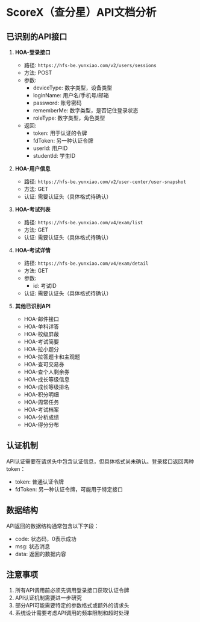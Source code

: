 # ScoreX（查分星）API文档分析

## 已识别的API接口

1. **HOA-登录接口**
   - 路径: `https://hfs-be.yunxiao.com/v2/users/sessions`
   - 方法: POST
   - 参数:
     - deviceType: 数字类型，设备类型
     - loginName: 用户名/手机号/邮箱
     - password: 账号密码
     - rememberMe: 数字类型，是否记住登录状态
     - roleType: 数字类型，角色类型
   - 返回:
     - token: 用于认证的令牌
     - fdToken: 另一种认证令牌
     - userId: 用户ID
     - studentId: 学生ID

2. **HOA-用户信息**
   - 路径: `https://hfs-be.yunxiao.com/v2/user-center/user-snapshot`
   - 方法: GET
   - 认证: 需要认证头（具体格式待确认）

3. **HOA-考试列表**
   - 路径: `https://hfs-be.yunxiao.com/v4/exam/list`
   - 方法: GET
   - 认证: 需要认证头（具体格式待确认）

4. **HOA-考试详情**
   - 路径: `https://hfs-be.yunxiao.com/v4/exam/detail`
   - 方法: GET
   - 参数:
     - id: 考试ID
   - 认证: 需要认证头（具体格式待确认）

5. **其他已识别API**
   - HOA-邮件接口
   - HOA-单科详答
   - HOA-校级屏蔽
   - HOA-考试简要
   - HOA-拉小题分
   - HOA-拉答题卡和主观题
   - HOA-查可交易券
   - HOA-查个人剩余券
   - HOA-成长等级信息
   - HOA-成长等级排名
   - HOA-积分明细
   - HOA-周常任务
   - HOA-考试档案
   - HOA-分析成绩
   - HOA-得分分布

## 认证机制

API认证需要在请求头中包含认证信息，但具体格式尚未确认。登录接口返回两种token：
- token: 普通认证令牌
- fdToken: 另一种认证令牌，可能用于特定接口

## 数据结构

API返回的数据结构通常包含以下字段：
- code: 状态码，0表示成功
- msg: 状态消息
- data: 返回的数据内容

## 注意事项

1. 所有API调用前必须先调用登录接口获取认证令牌
2. API认证机制需要进一步研究
3. 部分API可能需要特定的参数格式或额外的请求头
4. 系统设计需要考虑API调用的频率限制和超时处理
